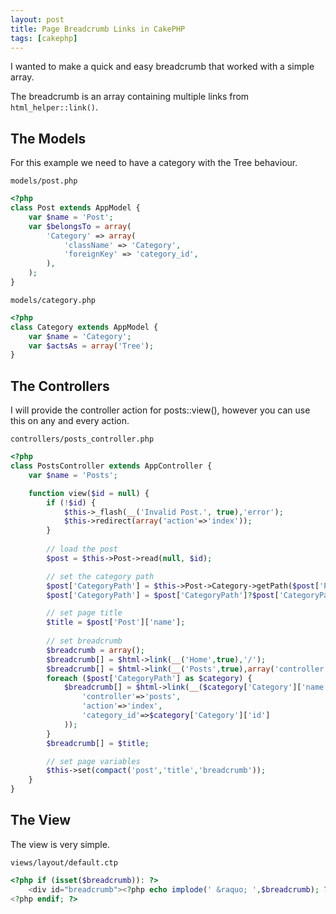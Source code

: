 ```yaml
---
layout: post
title: Page Breadcrumb Links in CakePHP
tags: [cakephp]
---
```

I wanted to make a quick and easy breadcrumb that worked with a simple array.

The breadcrumb is an array containing multiple links from `html_helper::link()`.

<!--break-->

## The Models

For this example we need to have a category with the Tree behaviour.

`models/post.php`

```php
<?php
class Post extends AppModel {
	var $name = 'Post';
	var $belongsTo = array(
		'Category' => array(
			'className' => 'Category',
			'foreignKey' => 'category_id',
		),
	);                
}
```

`models/category.php`

```php
<?php
class Category extends AppModel {
	var $name = 'Category';
	var $actsAs = array('Tree');
}
```

## The Controllers

I will provide the controller action for posts::view(), however you can use this on any and every action.

`controllers/posts_controller.php`

```php
<?php
class PostsController extends AppController {
	var $name = 'Posts';

	function view($id = null) {
		if (!$id) {
			$this->_flash(__('Invalid Post.', true),'error');
			$this->redirect(array('action'=>'index'));
		}
		
		// load the post
		$post = $this->Post->read(null, $id);

		// set the category path
		$post['CategoryPath'] = $this->Post->Category->getPath($post['Post']['category_id']); 
		$post['CategoryPath'] = $post['CategoryPath']?$post['CategoryPath']:array(); 

		// set page title
		$title = $post['Post']['name'];
		
		// set breadcrumb
		$breadcrumb = array();
		$breadcrumb[] = $html->link(__('Home',true),'/');
		$breadcrumb[] = $html->link(__('Posts',true),array('controller'=>'posts','action'=>'index'));
 		foreach ($post['CategoryPath'] as $category) {
			$breadcrumb[] = $html->link(__($category['Category']['name'],true),array(
				'controller'=>'posts',
				'action'=>'index',
				'category_id'=>$category['Category']['id']
			));
		}
		$breadcrumb[] = $title;

		// set page variables
		$this->set(compact('post','title','breadcrumb'));
	}
}
```

## The View

The view is very simple.

`views/layout/default.ctp`

```php
<?php if (isset($breadcrumb)): ?>
	<div id="breadcrumb"><?php echo implode(' &raquo; ',$breadcrumb); ?></div>
<?php endif; ?>
```
